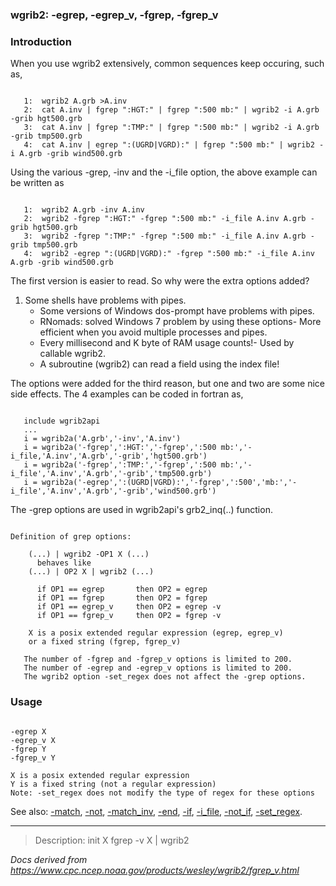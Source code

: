 
### wgrib2: -egrep, -egrep\_v, -fgrep, -fgrep\_v



### Introduction



When you use wgrib2 extensively, common sequences keep occuring, such as,


```

   1:  wgrib2 A.grb >A.inv
   2:  cat A.inv | fgrep ":HGT:" | fgrep ":500 mb:" | wgrib2 -i A.grb -grib hgt500.grb
   3:  cat A.inv | fgrep ":TMP:" | fgrep ":500 mb:" | wgrib2 -i A.grb -grib tmp500.grb
   4:  cat A.inv | egrep ":(UGRD|VGRD):" | fgrep ":500 mb:" | wgrib2 -i A.grb -grib wind500.grb

```


Using the various -grep, -inv and the -i\_file option, the above example can
be written as


```

   1:  wgrib2 A.grb -inv A.inv
   2:  wgrib2 -fgrep ":HGT:" -fgrep ":500 mb:" -i_file A.inv A.grb -grib hgt500.grb
   3:  wgrib2 -fgrep ":TMP:" -fgrep ":500 mb:" -i_file A.inv A.grb -grib tmp500.grb
   4:  wgrib2 -egrep ":(UGRD|VGRD):" -fgrep ":500 mb:" -i_file A.inv A.grb -grib wind500.grb

```


The first version is easier to read. So why were the extra options added?

1. Some shells have problems with pipes.
	* Some versions of Windows dos-prompt have problems with pipes.
	* RNomads: solved Windows 7 problem by using these options- More efficient when you avoid multiple processes and pipes.
	* Every millisecond and K byte of RAM usage counts!- Used by callable wgrib2.
	* A subroutine (wgrib2) can read a field using the index file!



The options were added for the third reason, but one and two are some
nice side effects. The 4 examples can be coded in fortran as,


```

   include wgrib2api
   ...
   i = wgrib2a('A.grb','-inv','A.inv')
   i = wgrib2a('-fgrep',':HGT:','-fgrep',':500 mb:','-i_file,'A.inv','A.grb','-grib','hgt500.grb')
   i = wgrib2a('-fgrep',':TMP:','-fgrep',':500 mb:','-i_file','A.inv','A.grb','-grib','tmp500.grb')
   i = wgrib2a('-egrep',':(UGRD|VGRD):','-fgrep',':500','mb:','-i_file','A.inv','A.grb','-grib','wind500.grb')

```

 The -grep options are used in wgrib2api's grb2\_inq(..) function.


```

Definition of grep options:

    (...) | wgrib2 -OP1 X (...)
      behaves like
    (...) | OP2 X | wgrib2 (...) 

      if OP1 == egrep       then OP2 = egrep
      if OP1 == fgrep       then OP2 = fgrep
      if OP1 == egrep_v     then OP2 = egrep -v
      if OP1 == fgrep_v     then OP2 = fgrep -v

    X is a posix extended regular expression (egrep, egrep_v)
    or a fixed string (fgrep, fgrep_v)

   The number of -fgrep and -fgrep_v options is limited to 200.
   The number of -egrep and -egrep_v options is limited to 200.
   The wgrib2 option -set_regex does not affect the -grep options.

```

### Usage




```

-egrep X
-egrep_v X
-fgrep Y
-fgrep_v Y

X is a posix extended regular expression
Y is a fixed string (not a regular expression)
Note: -set_regex does not modify the type of regex for these options

```


See also: 
[-match](./match.html), 
[-not](./not.html), 
[-match\_inv](./match_inv.html), 
[-end](./end.html), 
[-if](./if.html),
[-i\_file](./i_file.html),
[-not\_if](./not_if.html),
[-set\_regex](./set_regex.html).










----

>Description: init  X      fgrep -v X | wgrib2

_Docs derived from <https://www.cpc.ncep.noaa.gov/products/wesley/wgrib2/fgrep_v.html>_